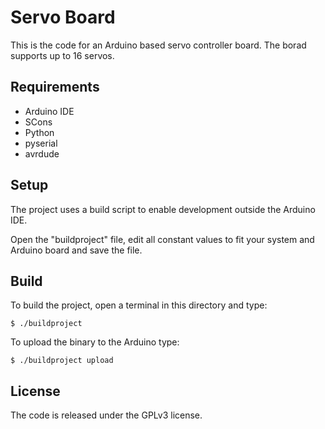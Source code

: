 # Servo Board

This is the code for an Arduino based servo controller board. The borad supports up to 16 servos.


## Requirements

- Arduino IDE
- SCons
- Python
- pyserial
- avrdude


## Setup

The project uses a build script to enable development outside the Arduino IDE.

Open the "buildproject" file, edit all constant values to fit your system and Arduino board and
save the file.


## Build

To build the project, open a terminal in this directory and type:

	$ ./buildproject

To upload the binary to the Arduino type:

	$ ./buildproject upload

## License

The code is released under the GPLv3 license.
